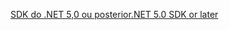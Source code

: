 [<span data-ttu-id="bf74c-101">SDK do .NET 5,0 ou posterior</span><span class="sxs-lookup"><span data-stu-id="bf74c-101">.NET 5.0 SDK or later</span></span>](https://dotnet.microsoft.com/download/dotnet/5.0)
